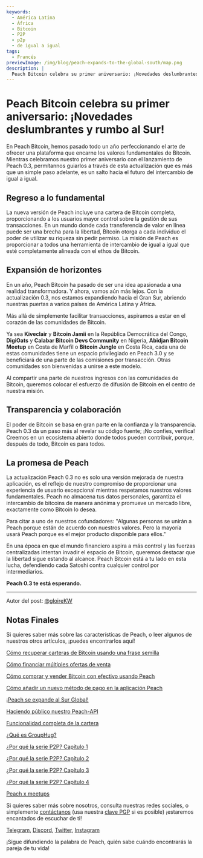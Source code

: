 ```yaml
---
keywords:
  - América Latina
  - África
  - Bitcoin
  - P2P
  - p2p
  - de igual a igual
tags:
  - Francés
previewImage: /img/blog/peach-expands-to-the-global-south/map.png
description: |
  Peach Bitcoin celebra su primer aniversario: ¡Novedades deslumbrantes y rumbo al Sur!
---
```


# Peach Bitcoin celebra su primer aniversario: ¡Novedades deslumbrantes y rumbo al Sur!

En Peach Bitcoin, hemos pasado todo un año perfeccionando el arte de ofrecer una plataforma que encarne los valores fundamentales de Bitcoin. Mientras celebramos nuestro primer aniversario con el lanzamiento de Peach 0.3, permítannos guiarlos a través de esta actualización que es más que un simple paso adelante, es un salto hacia el futuro del intercambio de igual a igual.

## Regreso a lo fundamental

La nueva versión de Peach incluye una cartera de Bitcoin completa, proporcionando a los usuarios mayor control sobre la gestión de sus transacciones. En un mundo donde cada transferencia de valor en línea puede ser una brecha para la libertad, Bitcoin otorga a cada individuo el poder de utilizar su riqueza sin pedir permiso. La misión de Peach es proporcionar a todos una herramienta de intercambio de igual a igual que esté completamente alineada con el ethos de Bitcoin.

## Expansión de horizontes

En un año, Peach Bitcoin ha pasado de ser una idea apasionada a una realidad transformadora. Y ahora, vamos aún más lejos. Con la actualización 0.3, nos estamos expandiendo hacia el Gran Sur, abriendo nuestras puertas a varios países de América Latina y África.

Más allá de simplemente facilitar transacciones, aspiramos a estar en el corazón de las comunidades de Bitcoin.

Ya sea **Kiveclair** y **Bitcoin Jamii** en la República Democrática del Congo, **DigiOats** y **Calabar Bitcoin Devs Community** en Nigeria, **Abidjan Bitcoin Meetup** en Costa de Marfil o **Bitcoin Jungle** en Costa Rica, cada una de estas comunidades tiene un espacio privilegiado en Peach 3.0 y se beneficiará de una parte de las comisiones por transacción. Otras comunidades son bienvenidas a unirse a este modelo.

Al compartir una parte de nuestros ingresos con las comunidades de Bitcoin, queremos colocar el esfuerzo de difusión de Bitcoin en el centro de nuestra misión.

## Transparencia y colaboración

El poder de Bitcoin se basa en gran parte en la confianza y la transparencia. Peach 0.3 da un paso más al revelar su código fuente; ¡No confíes, verifica! Creemos en un ecosistema abierto donde todos pueden contribuir, porque, después de todo, Bitcoin es para todos.

## La promesa de Peach

La actualización Peach 0.3 no es solo una versión mejorada de nuestra aplicación, es el reflejo de nuestro compromiso de proporcionar una experiencia de usuario excepcional mientras respetamos nuestros valores fundamentales. Peach no almacena tus datos personales, garantiza el intercambio de bitcoins de manera anónima y promueve un mercado libre, exactamente como Bitcoin lo desea.

Para citar a uno de nuestros cofundadores: "Algunas personas se unirán a Peach porque están de acuerdo con nuestros valores. Pero la mayoría usará Peach porque es el mejor producto disponible para ellos."

En una época en que el mundo financiero aspira a más control y las fuerzas centralizadas intentan invadir el espacio de Bitcoin, queremos destacar que la libertad sigue estando al alcance. Peach Bitcoin está a tu lado en esta lucha, defendiendo cada Satoshi contra cualquier control por intermediarios.

**Peach 0.3 te está esperando.**

---

Autor del post: [@gloireKW](https://twitter.com/GloireKW)

## Notas Finales

Si quieres saber más sobre las características de Peach, o leer algunos de nuestros otros artículos, ¡puedes encontrarlos aquí!

[Cómo recuperar carteras de Bitcoin usando una frase semilla](https://peachbitcoin.com/es/blog/how-to-restore-peach-wallet/)

[Cómo financiar múltiples ofertas de venta](https://peachbitcoin.com/es/blog/funding-multiple-sell-offers/)

[Cómo comprar y vender Bitcoin con efectivo usando Peach](https://peachbitcoin.com/es/blog/how-to-buy-and-sell-bitcoin-with-cash-using-peach/)

[Cómo añadir un nuevo método de pago en la aplicación Peach](https://peachbitcoin.com/es/blog/how-to-add-a-payment-method/)

[¡Peach se expande al Sur Global!](https://peachbitcoin.com/es/blog/peach-expands-to-the-global-south/)

[Haciendo público nuestro Peach-API](https://peachbitcoin.com/es/blog/making-our-peach-api-public/)

[Funcionalidad completa de la cartera](https://peachbitcoin.com/es/blog/full-wallet-functionality/)

[¿Qué es GroupHug?](https://peachbitcoin.com/es/blog/group-hug/)

[¿Por qué la serie P2P? Capítulo 1](https://peachbitcoin.com/es/blog/why-p2p-chapter-1/)

[¿Por qué la serie P2P? Capítulo 2](https://peachbitcoin.com/es/blog/why-p2p-chapter-2/)

[¿Por qué la serie P2P? Capítulo 3](https://peachbitcoin.com/es/blog/why-p2p-chapter-3-circular-economies/)

[¿Por qué la serie P2P? Capítulo 4](https://peachbitcoin.com/es/blog/why-p2p-chapter-4-chains-of-trust/)

[Peach x meetups](https://peachbitcoin.com/es/blog/peach-for-meetups/)

Si quieres saber más sobre nosotros, consulta nuestras redes sociales, o simplemente [contáctanos](mailto:hello@peachbitcoin.com) (usa nuestra [clave PGP](https://keys.openpgp.org/vks/v1/by-fingerprint/48339A19645E2E53488E0E5479E1B270FACD1BD2) si es posible) ¡estaremos encantados de escuchar de ti!

[Telegram](https://t.me/peachtopeach), [Discord](https://discord.gg/ypeHz3SW54), [Twitter](https://twitter.com/peachbitcoin), [Instagram](https://instagram.com/peachbitcoin)

¡Sigue difundiendo la palabra de Peach, quién sabe cuándo encontrarás la pareja de tu vida!
